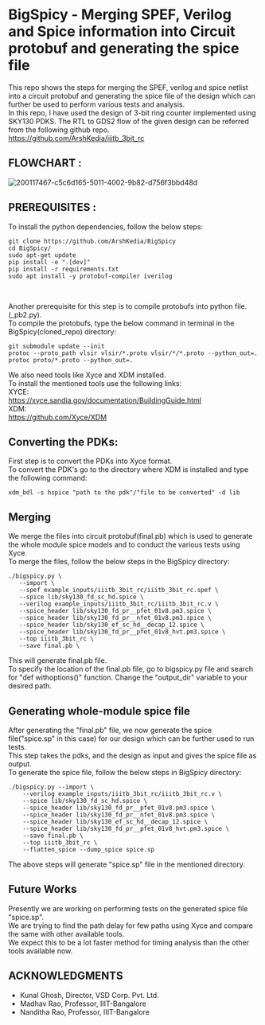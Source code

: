 # BigSpicy - Merging SPEF, Verilog and Spice information into Circuit protobuf and generating the spice file <br/>
This repo shows the steps for merging the SPEF, verilog and spice netlist into a circuit protobuf and generating the spice file of the design which can further be used to perform various tests and analysis.<br/>
In this repo, I have used the design of 3-bit ring counter implemented using SKY130 PDKS. The RTL to GDS2 flow of the given design can be referred from the following github repo.<br/>
https://github.com/ArshKedia/iiitb_3bit_rc <br/>

## FLOWCHART : <br/>
![200117467-c5c6d165-5011-4002-9b82-d756f3bbd48d](https://user-images.githubusercontent.com/64605104/206892403-9238ee48-5b2f-43e7-86d4-9f81d6f67f62.png)
<br/>
## PREREQUISITES : <br/>
   
To install the python dependencies, follow the below steps: <br/>
```
git clone https://github.com/ArshKedia/BigSpicy
cd BigSpicy/
sudo apt-get update
pip install -e ".[dev]"
pip install -r requirements.txt
sudo apt install -y protobuf-compiler iverilog
```
<br/>

Another prerequisite for this step is to compile protobufs into python file.(_pb2.py).<br/>
To compile the protobufs, type the below command in terminal in the BigSpicy(cloned_repo) directory:<br/>
```
git submodule update --init  
protoc --proto_path vlsir vlsir/*.proto vlsir/*/*.proto --python_out=.
protoc proto/*.proto --python_out=.
```
We also need tools like Xyce and XDM installed.<br/>
To install the mentioned tools use the following links:<br/>
XYCE: <br/>
https://xyce.sandia.gov/documentation/BuildingGuide.html <br/>
XDM: <br/>
https://github.com/Xyce/XDM <br/>
## Converting the PDKs: <br/>
First step is to convert the PDKs into Xyce format.<br/>
To convert the PDK's go to the directory where XDM is installed and type the following command:<br/>
```
xdm_bdl -s hspice "path to the pdk"/"file to be converted" -d lib
```
## Merging <br/>
We merge the files into circuit protobuf(final.pb) which is used to generate the whole module spice models and to conduct the various tests using Xyce.<br/>
To merge the files, follow the below steps in the BigSpicy directory: <br/>
```
./bigspicy.py \
   --import \
   --spef example_inputs/iiitb_3bit_rc/iiitb_3bit_rc.spef \
   --spice lib/sky130_fd_sc_hd.spice \
   --verilog example_inputs/iiitb_3bit_rc/iiitb_3bit_rc.v \
   --spice_header lib/sky130_fd_pr__pfet_01v8.pm3.spice \
   --spice_header lib/sky130_fd_pr__nfet_01v8.pm3.spice \
   --spice_header lib/sky130_ef_sc_hd__decap_12.spice \
   --spice_header lib/sky130_fd_pr__pfet_01v8_hvt.pm3.spice \
   --top iiitb_3bit_rc \
   --save final.pb \
```
This will generate final.pb file.<br/>
To specify the location of the final.pb file, go to bigspicy.py file and search for "def withoptions()" function. Change the "output_dir" variable to your desired path.<br/>

## Generating whole-module spice file <br/>
After generating the "final.pb" file, we now generate the spice file("spice.sp" in this case) for our design which can be further used to run tests.<br/>
This step takes the pdks, and the design as input and gives the spice file as output.<br/>
To generate the spice file, follow the below steps in BigSpicy directory: <br/>
```
./bigspicy.py --import \
    --verilog example_inputs/iiitb_3bit_rc/iiitb_3bit_rc.v \
    --spice lib/sky130_fd_sc_hd.spice \
    --spice_header lib/sky130_fd_pr__pfet_01v8.pm3.spice \
    --spice_header lib/sky130_fd_pr__nfet_01v8.pm3.spice \
    --spice_header lib/sky130_ef_sc_hd__decap_12.spice \
    --spice_header lib/sky130_fd_pr__pfet_01v8_hvt.pm3.spice \
    --save final.pb \
    --top iiitb_3bit_rc \
    --flatten_spice --dump_spice spice.sp
```
The above steps will generate "spice.sp" file in the mentioned directory.<br/>

## Future Works <br/>
Presently we are working on performing tests on the generated spice file "spice.sp".<br/>
We are trying to find the path delay for few paths using Xyce and compare the same with other available tools. <br/>
We expect this to be a lot faster method for timing analysis than the other tools available now.<br/>


## ACKNOWLEDGMENTS <br/>
- Kunal Ghosh, Director, VSD Corp. Pvt. Ltd.<br/>
- Madhav Rao, Professor, IIIT-Bangalore<br/>
- Nanditha Rao, Professor, IIIT-Bangalore<br/>

